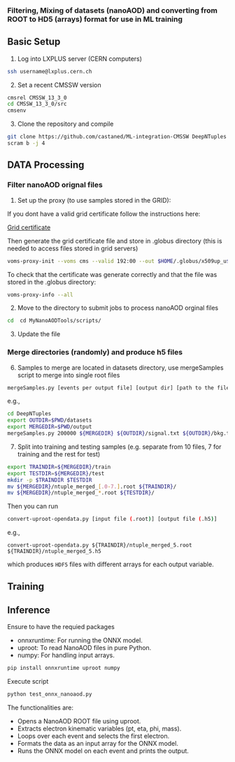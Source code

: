 ### Filtering, Mixing of datasets (nanoAOD) and converting from ROOT to HD5 (arrays) format for use in ML training


## Basic Setup 

1. Log into LXPLUS server (CERN computers)

```bash
ssh username@lxplus.cern.ch
```

2. Set a recent CMSSW version 

```bash
cmsrel CMSSW_13_3_0
cd CMSSW_13_3_0/src
cmsenv
```

3. Clone the repository  and compile 

```bash
git clone https://github.com/castaned/ML-integration-CMSSW DeepNTuples
scram b -j 4
```


## DATA Processing

### Filter nanoAOD orignal files


1. Set up the proxy (to use samples stored in the GRID):

If you dont have a valid grid certificate follow the instructions here:

[Grid certificate](https://twiki.cern.ch/twiki/bin/view/CMSPublic/WorkBookStartingGrid#ObtainingCert)


Then generate the grid certificate file and store in .globus directory (this is needed to access files stored in grid servers)

```bash
voms-proxy-init --voms cms --valid 192:00 --out $HOME/.globus/x509up_u$(id -u)
```

To check that the certificate was generate correctly and that the file was stored in the .globus directory:

```bash
voms-proxy-info --all
```

2. Move to the directory to submit jobs to process nanoAOD orginal files

```bash
cd  cd MyNanoAODTools/scripts/
```

3. Update the file 




### Merge directories (randomly) and produce h5 files

6. Samples to merge are located in datasets directory, use mergeSamples script to merge into single root files

```bash
mergeSamples.py [events per output file] [output dir] [path to the filelist produced in step 1]
```
e.g.,
```bash
cd DeepNTuples
export OUTDIR=$PWD/datasets 
export MERGEDIR=$PWD/output
mergeSamples.py 200000 ${MERGEDIR} ${OUTDIR}/signal.txt ${OUTDIR}/bkg.txt
```

7. Split into training and testing samples (e.g. separate from 10 files, 7 for training and the rest for test)

```bash
export TRAINDIR=${MERGEDIR}/train
export TESTDIR=${MERGEDIR}/test
mkdir -p $TRAINDIR $TESTDIR
mv ${MERGEDIR}/ntuple_merged_[.0-7.].root ${TRAINDIR}/
mv ${MERGEDIR}/ntuple_merged_*.root ${TESTDIR}/
```


Then you can run


```bash
convert-uproot-opendata.py [input file (.root)] [output file (.h5)]
```
e.g.,
```
convert-uproot-opendata.py ${TRAINDIR}/ntuple_merged_5.root ${TRAINDIR}/ntuple_merged_5.h5
```
which produces `HDF5` files with different arrays for each output variable.



## Training





## Inference

 Ensure to have the requied packages

- onnxruntime: For running the ONNX model.
- uproot: To read NanoAOD files in pure Python.
- numpy: For handling input arrays.

```bash
pip install onnxruntime uproot numpy
```

 Execute script 

```bash
python test_onnx_nanoaod.py
```

The functionalities are: 
- Opens a NanoAOD ROOT file using uproot.
- Extracts electron kinematic variables (pt, eta, phi, mass).
- Loops over each event and selects the first electron.
- Formats the data as an input array for the ONNX model.
- Runs the ONNX model on each event and prints the output.



